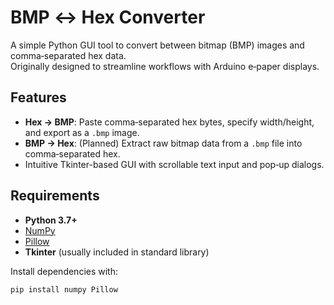# BMP ↔ Hex Converter

A simple Python GUI tool to convert between bitmap (BMP) images and comma‑separated hex data.  
Originally designed to streamline workflows with Arduino e‑paper displays.


## Features

- **Hex → BMP**: Paste comma‑separated hex bytes, specify width/height, and export as a `.bmp` image.  
- **BMP → Hex**: (Planned) Extract raw bitmap data from a `.bmp` file into comma‑separated hex.  
- Intuitive Tkinter-based GUI with scrollable text input and pop‑up dialogs.

## Requirements

- **Python 3.7+**  
- [NumPy](https://pypi.org/project/numpy/)  
- [Pillow](https://pypi.org/project/Pillow/)  
- **Tkinter** (usually included in standard library)

Install dependencies with:

```bash
pip install numpy Pillow
